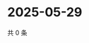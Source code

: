 # 2025-05-29

共 0 条

<!-- BEGIN ZHIHUVIDEO -->
<!-- 最后更新时间 Thu May 29 2025 08:55:35 GMT+0800 (China Standard Time) -->

<!-- END ZHIHUVIDEO -->

